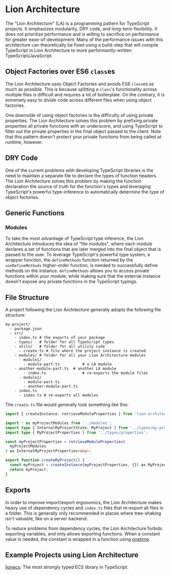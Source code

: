 # Lion Architecture

The "Lion Architecture" (LA) is a programming pattern for TypeScript projects. It emphasizes modularity, DRY code, and long-term flexibility. It does not prioritize performance and is willing to sacrifice on performance for greater ease-of-development. Many of the performance issues with this architecture can theoretically be fixed using a build-step that will compile TypeScript in Lion Architecture to more performantly-written TypeScript/JavaScript.

## Object Factories over ES6 `class`es

The Lion Architecture uses Object Factories and avoids ES6 `class`es as much as possible. This is because splitting a `class`'s functionality across multiple files is difficult and requires a lot of boilerplate. On the contrary, it is extremely easy to divide code across different files when using object factories.

One downside of using object factories is the difficulty of using private properties. The Lion Architecture solves this problem by prefixing private properties all private functions with an underscore, and using TypeScript to filter out the private properties in the final object passed to the client. Note that this pattern doesn't protect your private functions from being called at runtime, however.

## DRY Code
One of the current problems with developing TypeScript libraries is the need to maintain a separate file to declare the types of function headers. The Lion Architecture solves this problem by making the function declaration the source of truth for the function's types and leveraging TypeScript's powerful type-inference to automatically determine the type of object factories.

## Generic Functions

### Modules

To take the most advantage of TypeScript type inference, the Lion Architecture introduces the idea of "file modules", where each module declares a set of functions that are later merged into the final object that is passed to the user. To leverage TypeScript's powerful type system, a wrapper function, the `defineMethods` function returned by the `useDefineMethods` higher-order function, is needed to successfully define methods on the instance. `defineMethods` allows you to access private functions within your module, while making sure that the external instance doesn't expose any private functions in the TypeScript typings.

## File Structure
A project following the Lion Architecture generally adopts the following file structure:
```
my-project/
  - package.json
  - src/
    - index.ts # the exports of your package
    - types/   # folder for all TypeScript types
    - utils/   # folder for all utility code
      - create.ts # file where the project instance is created 
    - modules/ # folder for all your Lion Architecture modules
      - module1/
        - module-part.ts          # a LA module
	- another-module-part.ts  # another LA module
        - index.ts                # re-exports the module files
      - module2/
        - module-part.ts
        - another-module-part.ts
	- index.ts
      - index.ts # re-exports all modules
```

The `create.ts` file would generally look something like this:
```typescript
import { createInstance, retrieveModuleProperties } from 'lion-architecture';

import * as myProjectModules from '../modules';
import type { InternalMyProjectState, MyProject } from '../types/my-project';
import type { MyProjectProperties } from '../types/properties';

const myProjectProperties = retrieveModuleProperties(
  myProjectModules
) as InternalMyProjectProperties<any>;

export function createMyProject() {
  const myProject = createInstance(myProjectProperties, {}) as MyProject;
  return myProject;
}
```

## Exports

In order to improve import/export ergonomics, the Lion Architecture makes heavy use of dependency cycles and `index.ts` files that re-export all files in a folder. This is generally only recommended in places where tree-shaking isn't valuable, like on a server backend.

To reduce problems from dependency cycles, the Lion Architecture forbids exporting variables, and only allows exporting functions. When a constant value is needed, the constant is wrapped in a function using [onetime](https://npm.im/onetime).

## Example Projects using Lion Architecture
[lionecs](https://github.com/leonzalion/lionecs): The most strongly typed ECS library in TypeScript.

